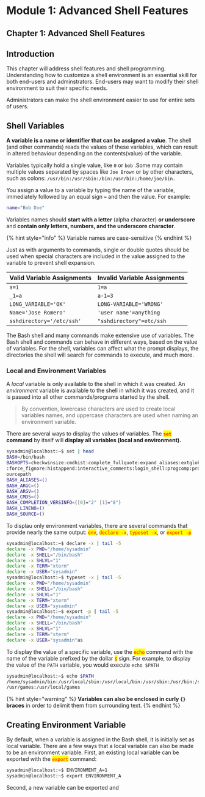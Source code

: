 # Module 1: Advanced Shell Features

## Chapter 1: Advanced Shell Features

## Introduction

This chapter will address shell features and shell programming. Understanding how to customize a shell environment is an essential skill for both end-users and adminstrators. End-users may want to modify their shell environment to suit their specific needs.

Administrators can make the shell environment easier to use for entire sets of users.

## Shell Variables

**A variable is a name or identifier that can be assigned a value**. The shell (and other commands) reads the values of these variables, which can result in altered behaviour depending on the contents(value) of the variable.

Variables typically hold a single value, like `0` or `bob` .Some may contain multiple values separated by spaces like `Joe Brown` or by other characters, such as colons:  `/usr/bin:/usr/sbin:/bin:/usr/bin:/home/joe/bin.`

You assign a value to a variable by typing the name of the variable, immediately followed by an equal sign `=` and then the value. For example:

```bash
name="Bob Doe"
```

Variables names should **start with a letter** (alpha character) **or underscore** and **contain only letters, numbers, and the underscore character**.

{% hint style="info" %}
Variable names are case-sensitive
{% endhint %}

Just as with arguments to commands, single or double quotes should be used when special characters are included in the value assigned to the variable to prevent shell expansion.

| Valid Variable Assignments | Invalid Variable Assignments |
| -------------------------- | ---------------------------- |
| `a=1`                      | `1=a`                        |
| `_1=a`                     | `a-1=3`                      |
| `LONG_VARIABLE='OK'`       | `LONG-VARIABLE='WRONG'`      |
| `Name='Jose Romero'`       | `'user name'=anything`       |
| `sshdirectory='/etc/ssh'`  | `"sshdirectory"=etc/ssh`     |

The Bash shell and many commands make extensive use of variables. The Bash shell and commands can behave in different ways, based on the value of variables. For the shell, variables can affect what the prompt displays, the directories the shell will search for commands to execute, and much more.

### Local and Environment Variables

A _local_ variable is only available to the shell in which it was created. An _environment_ variable is available to the shell in which it was created, and it is passed into all other commands/programs started by the shell.

> By convention, lowercase characters are used to create local variables names, and uppercase characters are used when naming an environment variable.

There are several ways to display the values of variables. The <mark style="color:red;">**`set`**</mark> **command** by itself will **display all variables (local and environment).**

```bash
sysadmin@localhost:~$ set | head
BASH=/bin/bash                                                                  
BASHOPTS=checkwinsize:cmdhist:complete_fullquote:expand_aliases:extglob:extquote
:force_fignore:histappend:interactive_comments:login_shell:progcomp:promptvars:s
ourcepath                                                                       
BASH_ALIASES=()                                                                 
BASH_ARGC=()                                                                    
BASH_ARGV=()                                                                    
BASH_CMDS=()                                                                    
BASH_COMPLETION_VERSINFO=([0]="2" [1]="8")                                      
BASH_LINENO=()                                                                  
BASH_SOURCE=()                          
```

To displau only environment variables, there are several commands that provide nearly the same output: <mark style="color:red;">`env`</mark>, <mark style="color:red;">`declare -x`</mark>, <mark style="color:red;">`typeset -x`</mark>, or <mark style="color:red;">`export -p`</mark>

```bash
sysadmin@localhost:~$ declare -x | tail -5                                      
declare -x PWD="/home/sysadmin"                                                 
declare -x SHELL="/bin/bash"                                                    
declare -x SHLVL="1"                                                            
declare -x TERM="xterm"                                                         
declare -x USER="sysadmin"              
sysadmin@localhost:~$ typeset -x | tail -5                                      
declare -x PWD="/home/sysadmin"                                                 
declare -x SHELL="/bin/bash"                                                    
declare -x SHLVL="1"                                                            
declare -x TERM="xterm"
declare -x USER="sysadmin"     
sysadmin@localhost:~$ export -p | tail -5                                       
declare -x PWD="/home/sysadmin"                                                 
declare -x SHELL="/bin/bash"                                                    
declare -x SHLVL="1"                                                            
declare -x TERM="xterm"                                                         
declare -x USER="sysadmin"as
```

To display the value of a specific variable, use the <mark style="color:red;">`echo`</mark> command with the name of the variable prefixed by the dollar <mark style="color:red;">`$`</mark> sign. For example, to display the value of the `PATH` variable, you would execute `echo $PATH`

```bash
sysadmin@localhost:~$ echo $PATH
/home/sysadmin/bin:/usr/local/sbin:/usr/local/bin:/usr/sbin:/usr/bin:/sbin:/bin:
/usr/games:/usr/local/games
```

{% hint style="warning" %}
**Variables can also be enclosed in curly `{}` braces** in order to delimit them from surrounding text.
{% endhint %}

## Creating Environment Variable

By default, when a variable is assigned in the Bash shell, it is initially set as local variable. There are a few ways that a local variable can also be made to be an environment variable. First, an existing local variable can be exported with the <mark style="color:red;">`export`</mark> command:

```bash
sysadmin@localhost:~$ ENVIRONMENT_A=1
sysadmin@localhost:~$ export ENVIRONMENT_A
```

Second, a new variable can be exported and
